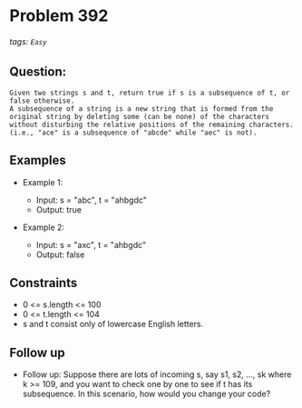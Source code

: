 # Problem 392
###### tags: `Easy`

## Question:
```
Given two strings s and t, return true if s is a subsequence of t, or false otherwise.
A subsequence of a string is a new string that is formed from the original string by deleting some (can be none) of the characters without disturbing the relative positions of the remaining characters. (i.e., "ace" is a subsequence of "abcde" while "aec" is not).
```

## Examples
* Example 1:
	* Input: s = "abc", t = "ahbgdc"
	* Output: true

* Example 2:
	* Input: s = "axc", t = "ahbgdc"
	* Output: false

## Constraints
* 0 <= s.length <= 100
* 0 <= t.length <= 104
* s and t consist only of lowercase English letters.

## Follow up

* Follow up: Suppose there are lots of incoming s, say s1, s2, ..., sk where k >= 109, and you want to check one by one to see if t has its subsequence. In this scenario, how would you change your code?
